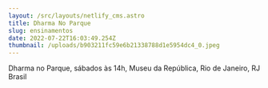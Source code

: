 ```yaml
---
layout: /src/layouts/netlify_cms.astro
title: Dharma No Parque
slug: ensinamentos
date: 2022-07-22T16:03:49.254Z
thumbnail: /uploads/b903211fc59e6b21338788d1e5954dc4_0.jpeg
---
```

Dharma no Parque, sábados às 14h, Museu da República, Rio de Janeiro, RJ Brasil
